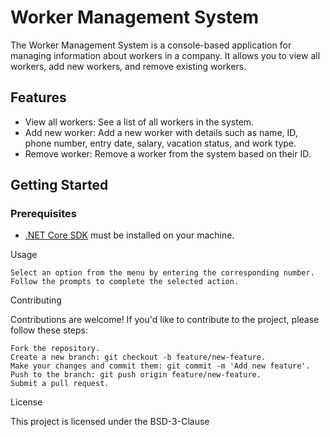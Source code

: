 # Worker Management System

The Worker Management System is a console-based application for managing information about workers in a company. It allows you to view all workers, add new workers, and remove existing workers.

## Features

- View all workers: See a list of all workers in the system.
- Add new worker: Add a new worker with details such as name, ID, phone number, entry date, salary, vacation status, and work type.
- Remove worker: Remove a worker from the system based on their ID.

## Getting Started

### Prerequisites

- [.NET Core SDK](https://dotnet.microsoft.com/download) must be installed on your machine.

Usage

    Select an option from the menu by entering the corresponding number.
    Follow the prompts to complete the selected action.

Contributing

Contributions are welcome! If you'd like to contribute to the project, please follow these steps:

    Fork the repository.
    Create a new branch: git checkout -b feature/new-feature.
    Make your changes and commit them: git commit -m 'Add new feature'.
    Push to the branch: git push origin feature/new-feature.
    Submit a pull request.

License

This project is licensed under the BSD-3-Clause

